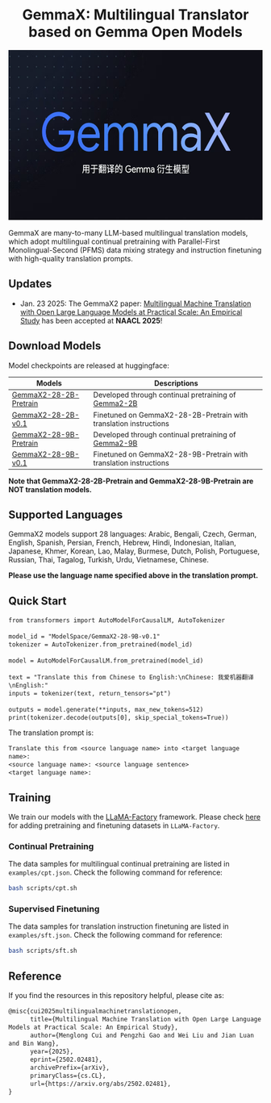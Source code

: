 <div align="center">

# GemmaX: Multilingual Translator based on Gemma Open Models
</div>

<div  align="center">
<img src='/images/gemmax.png' width='600' height='337'>
</div>

GemmaX are many-to-many LLM-based multilingual translation models, which adopt multilingual continual pretraining with Parallel-First Monolingual-Second (PFMS) data mixing strategy and instruction finetuning with high-quality translation prompts.


## Updates

* Jan. 23 2025: The GemmaX2 paper: [Multilingual Machine Translation with Open Large Language Models at Practical Scale: An Empirical Study](https://arxiv.org/abs/2502.02481) has been accepted at **NAACL 2025**!


## Download Models

Model checkpoints are released at huggingface:

| Models                                                                             | Descriptions                                                                                     |
|------------------------------------------------------------------------------------|--------------------------------------------------------------------------------------------------|
| [GemmaX2-28-2B-Pretrain](https://huggingface.co/ModelSpace/GemmaX2-28-2B-Pretrain) | Developed through continual pretraining of [Gemma2-2B](https://huggingface.co/google/gemma-2-2b) |
| [GemmaX2-28-2B-v0.1](https://huggingface.co/ModelSpace/GemmaX2-28-2B-v0.1)         | Finetuned on GemmaX2-28-2B-Pretrain with translation instructions                                |
| [GemmaX2-28-9B-Pretrain](https://huggingface.co/ModelSpace/GemmaX2-28-9B-Pretrain) | Developed through continual pretraining of [Gemma2-9B](https://huggingface.co/google/gemma-2-9b) |
| [GemmaX2-28-9B-v0.1](https://huggingface.co/ModelSpace/GemmaX2-28-9B-v0.1)         | Finetuned on GemmaX2-28-9B-Pretrain with translation instructions                                |

**Note that GemmaX2-28-2B-Pretrain and GemmaX2-28-9B-Pretrain are NOT translation models.**

## Supported Languages

GemmaX2 models support 28 languages: Arabic, Bengali, Czech, German, English, Spanish, Persian, French, Hebrew, Hindi, Indonesian, Italian, Japanese, Khmer, Korean, Lao, Malay, Burmese, Dutch, Polish, Portuguese, Russian, Thai, Tagalog, Turkish, Urdu, Vietnamese, Chinese.

**Please use the language name specified above in the translation prompt.**

## Quick Start

```python3
from transformers import AutoModelForCausalLM, AutoTokenizer

model_id = "ModelSpace/GemmaX2-28-9B-v0.1"
tokenizer = AutoTokenizer.from_pretrained(model_id)

model = AutoModelForCausalLM.from_pretrained(model_id)

text = "Translate this from Chinese to English:\nChinese: 我爱机器翻译\nEnglish:"
inputs = tokenizer(text, return_tensors="pt")

outputs = model.generate(**inputs, max_new_tokens=512)
print(tokenizer.decode(outputs[0], skip_special_tokens=True))
```


The translation prompt is:
```text
Translate this from <source language name> into <target language name>:
<source language name>: <source language sentence>
<target language name>:
```

## Training

We train our models with the [LLaMA-Factory](https://github.com/hiyouga/LLaMA-Factory) framework. Please check [here](https://github.com/hiyouga/LLaMA-Factory/tree/main/data) for adding pretraining and finetuning datasets in `LLaMA-Factory`. 

### Continual Pretraining

The data samples for multilingual continual pretraining are listed in `examples/cpt.json`. Check the following command for reference:

```bash
bash scripts/cpt.sh
```

### Supervised Finetuning

The data samples for translation instruction finetuning are listed in `examples/sft.json`. Check the following command for reference:

```bash
bash scripts/sft.sh
```


## Reference
If you find the resources in this repository helpful, please cite as:
```
@misc{cui2025multilingualmachinetranslationopen,
      title={Multilingual Machine Translation with Open Large Language Models at Practical Scale: An Empirical Study}, 
      author={Menglong Cui and Pengzhi Gao and Wei Liu and Jian Luan and Bin Wang},
      year={2025},
      eprint={2502.02481},
      archivePrefix={arXiv},
      primaryClass={cs.CL},
      url={https://arxiv.org/abs/2502.02481}, 
}
```
